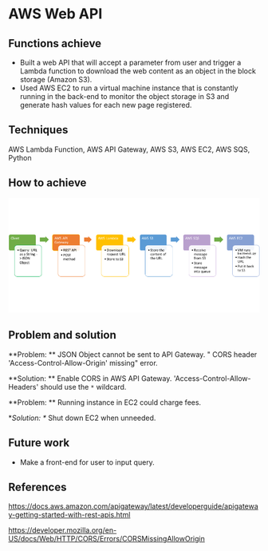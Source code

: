 # AWS Web API

## Functions achieve

* Built a web API that will accept a parameter from user and trigger a Lambda function to download the web content as an object in the block storage (Amazon S3).
* Used AWS EC2 to run a virtual machine instance that is constantly running in the back-end to monitor the object storage in S3 and generate hash values for each new page registered.

## Techniques

AWS Lambda Function, AWS API Gateway, AWS S3, AWS EC2, AWS SQS, Python

## How to achieve

![Image of architecture](https://github.com/YJZFlora/AWS-Web-API/blob/master/Architecture.png)

## Problem and solution

**Problem: ** JSON Object cannot be sent to API Gateway. " CORS header 'Access-Control-Allow-Origin' missing" error.

**Solution: ** Enable CORS in AWS API Gateway. 'Access-Control-Allow-Headers' should use the ```*``` wildcard.

**Problem: ** Running instance in EC2 could charge fees.

**Solution: \** Shut down EC2 when unneeded.

## Future work

* Make a front-end for user to input query.

## References

https://docs.aws.amazon.com/apigateway/latest/developerguide/apigateway-getting-started-with-rest-apis.html

https://developer.mozilla.org/en-US/docs/Web/HTTP/CORS/Errors/CORSMissingAllowOrigin
